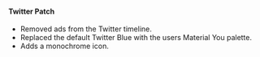 #### **Twitter Patch**

- Removed ads from the Twitter timeline.
- Replaced the default Twitter Blue with the users Material You palette.
- Adds a monochrome icon.
